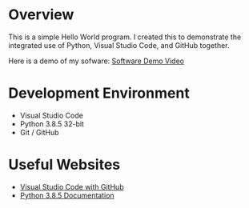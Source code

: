 # Overview

This is a simple Hello World program. I created this to demonstrate the integrated use of Python, Visual Studio Code, and GitHub together.

Here is a demo of my sofware: [Software Demo Video](http://youtube.link.goes.here)

# Development Environment

* Visual Studio Code
* Python 3.8.5 32-bit
* Git / GitHub

# Useful Websites

* [Visual Studio Code with GitHub](https://code.visualstudio.com/docs/editor/versioncontrol)
* [Python 3.8.5 Documentation](https://docs.python.org/release/3.8.5/)
